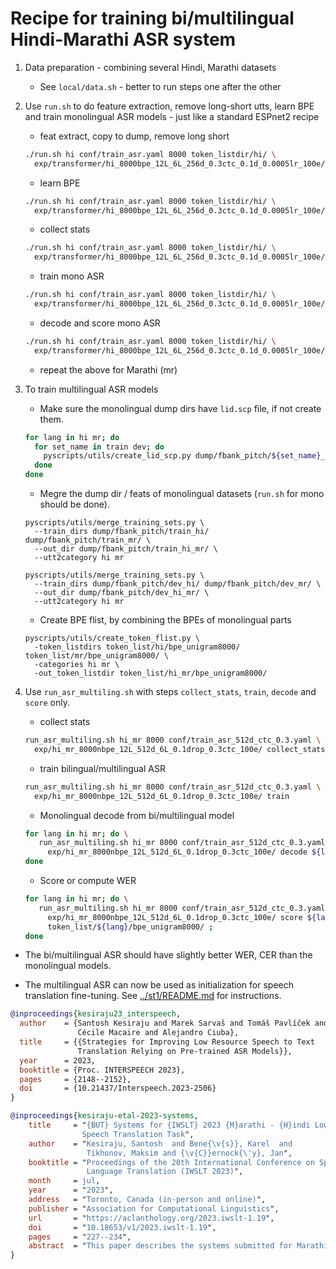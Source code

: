 
# Recipe for training bi/multilingual Hindi-Marathi ASR system

1. Data preparation - combining several Hindi, Marathi datasets

    - See `local/data.sh` - better to run steps one after the other

2. Use `run.sh` to do feature extraction, remove long-short utts, learn BPE
   and train monolingual ASR models - just like a standard ESPnet2 recipe

    - feat extract, copy to dump, remove long short

    ```bash
    ./run.sh hi conf/train_asr.yaml 8000 token_listdir/hi/ \
      exp/transformer/hi_8000bpe_12L_6L_256d_0.3ctc_0.1d_0.0005lr_100e/ 2 4
    ```

    - learn BPE

    ```bash
    ./run.sh hi conf/train_asr.yaml 8000 token_listdir/hi/ \
      exp/transformer/hi_8000bpe_12L_6L_256d_0.3ctc_0.1d_0.0005lr_100e/ 5 5
    ```

    - collect stats

    ```bash
    ./run.sh hi conf/train_asr.yaml 8000 token_listdir/hi/ \
      exp/transformer/hi_8000bpe_12L_6L_256d_0.3ctc_0.1d_0.0005lr_100e/ 10 10
    ```

    - train mono ASR

    ```bash
    ./run.sh hi conf/train_asr.yaml 8000 token_listdir/hi/ \
      exp/transformer/hi_8000bpe_12L_6L_256d_0.3ctc_0.1d_0.0005lr_100e/ 11 11
    ```

    - decode and score mono ASR

    ```bash
    ./run.sh hi conf/train_asr.yaml 8000 token_listdir/hi/ \
      exp/transformer/hi_8000bpe_12L_6L_256d_0.3ctc_0.1d_0.0005lr_100e/ 12 13
    ```

    - repeat the above for Marathi (mr)

3. To train multilingual ASR models

    - Make sure the monolingual dump dirs have `lid.scp` file, if not create them.

    ```bash
    for lang in hi mr; do
      for set_name in train dev; do
        pyscripts/utils/create_lid_scp.py dump/fbank_pitch/${set_name}_${lang}/utt2dur ${lang} ;
      done
    done
    ```

    - Megre the dump dir / feats of monolingual datasets (`run.sh` for mono should be done).

    ```python3
    pyscripts/utils/merge_training_sets.py \
      --train_dirs dump/fbank_pitch/train_hi/ dump/fbank_pitch/train_mr/ \
      --out_dir dump/fbank_pitch/train_hi_mr/ \
      --utt2category hi mr
    ```

    ```python3
    pyscripts/utils/merge_training_sets.py \
      --train_dirs dump/fbank_pitch/dev_hi/ dump/fbank_pitch/dev_mr/ \
      --out_dir dump/fbank_pitch/dev_hi_mr/ \
      --utt2category hi mr
    ```

    - Create BPE flist, by combining the BPEs of monolingual parts

    ```python3
    pyscripts/utils/create_token_flist.py \
      -token_listdirs token_list/hi/bpe_unigram8000/ token_list/mr/bpe_unigram8000/ \
      -categories hi mr \
      -out_token_listdir token_list/hi_mr/bpe_unigram8000/
    ```

4. Use `run_asr_multiling.sh` with steps `collect_stats`, `train`, `decode` and `score` only.

    - collect stats

   ```bash
   run_asr_multiling.sh hi_mr 8000 conf/train_asr_512d_ctc_0.3.yaml \
     exp/hi_mr_8000nbpe_12L_512d_6L_0.1drop_0.3ctc_100e/ collect_stats
   ```

   - train bilingual/multilingual ASR

   ```bash
   run_asr_multiling.sh hi_mr 8000 conf/train_asr_512d_ctc_0.3.yaml \
     exp/hi_mr_8000nbpe_12L_512d_6L_0.1drop_0.3ctc_100e/ train
   ```

   - Monolingual decode from bi/multilingual model

   ```bash
   for lang in hi mr; do \
      run_asr_multiling.sh hi_mr 8000 conf/train_asr_512d_ctc_0.3.yaml \
        exp/hi_mr_8000nbpe_12L_512d_6L_0.1drop_0.3ctc_100e/ decode ${lang} ; \
   done
   ```

   - Score or compute WER

   ```bash
   for lang in hi mr; do \
      run_asr_multiling.sh hi_mr 8000 conf/train_asr_512d_ctc_0.3.yaml \
        exp/hi_mr_8000nbpe_12L_512d_6L_0.1drop_0.3ctc_100e/ score ${lang} \
        token_list/${lang}/bpe_unigram8000/ ;
   done
   ```

- The bi/multilingual ASR should have slightly better WER, CER than the monolingual models.

- The multilingual ASR can now be used as initialization for speech translation fine-tuning. See [../st1/README.md](../st1/README.md) for instructions.

```bibtex
@inproceedings{kesiraju23_interspeech,
  author    = {Santosh Kesiraju and Marek Sarvaš and Tomáš Pavlíček and
               Cécile Macaire and Alejandro Ciuba},
  title     = {{Strategies for Improving Low Resource Speech to Text
               Translation Relying on Pre-trained ASR Models}},
  year      = 2023,
  booktitle = {Proc. INTERSPEECH 2023},
  pages     = {2148--2152},
  doi       = {10.21437/Interspeech.2023-2506}
}

@inproceedings{kesiraju-etal-2023-systems,
    title     = "{BUT} Systems for {IWSLT} 2023 {M}arathi - {H}indi Low Resource
                Speech Translation Task",
    author    = "Kesiraju, Santosh  and Bene{\v{s}}, Karel  and
                 Tikhonov, Maksim and {\v{C}}ernock{\'y}, Jan",
    booktitle = "Proceedings of the 20th International Conference on Spoken
                 Language Translation (IWSLT 2023)",
    month     = jul,
    year      = "2023",
    address   = "Toronto, Canada (in-person and online)",
    publisher = "Association for Computational Linguistics",
    url       = "https://aclanthology.org/2023.iwslt-1.19",
    doi       = "10.18653/v1/2023.iwslt-1.19",
    pages     = "227--234",
    abstract  = "This paper describes the systems submitted for Marathi to Hindi low-resource speech translation task. Our primary submission is based on an end-to-end direct speech translation system, whereas the contrastive one is a cascaded system. The backbone of both the systems is a Hindi-Marathi bilingual ASR system trained on 2790 hours of imperfect transcribed speech. The end-to-end speech translation system was directly initialized from the ASR, and then fine-tuned for direct speech translation with an auxiliary CTC loss for translation. The MT model for the cascaded system is initialized from a cross-lingual language model, which was then fine-tuned using 1.6 M parallel sentences. All our systems were trained from scratch on publicly available datasets. In the end, we use a language model to re-score the n-best hypotheses. Our primary submission achieved 30.5 and 39.6 BLEU whereas the contrastive system obtained 21.7 and 28.6 BLEU on official dev and test sets respectively. The paper also presents the analysis on several experiments that were conducted and outlines the strategies for improving speech translation in low-resource scenarios.",
}
```